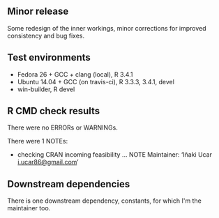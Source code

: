 ## Minor release

Some redesign of the inner workings, minor corrections for improved consistency and bug fixes.

## Test environments

* Fedora 26 + GCC + clang (local), R 3.4.1
* Ubuntu 14.04 + GCC (on travis-ci), R 3.3.3, 3.4.1, devel
* win-builder, R devel

## R CMD check results

There were no ERRORs or WARNINGs.

There were 1 NOTEs:

* checking CRAN incoming feasibility ... NOTE
Maintainer: ‘Iñaki Ucar <i.ucar86@gmail.com>’

## Downstream dependencies

There is one downstream dependency, constants, for which I'm the maintainer too.
